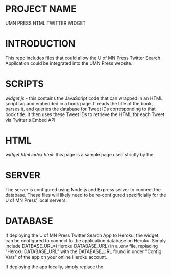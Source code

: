# PROJECT NAME
UMN PRESS HTML TWITTER WIDGET

# INTRODUCTION
This repo includes files that could allow the U of MN Press Twitter Search Application could be integrated into the UMN Press website. 


# SCRIPTS
*widget.js* - this contains the JavaScript code that can wrapped in an HTML script tag and embedded in a book page.  It reads the title of the book, parses it, and queries the database for Tweet IDs corresponding to that book title.  It then uses these Tweet IDs to retrieve the HTML for each Tweet via Twitter's Embed API


# HTML

*widget.html*
*index.html*: this page is a sample page used strictly by the 


# SERVER
The server is configured using Node.js and Express server to connect the database.  These files will likely need to be re-configured specificially for the U of MN Press' local servers.


# DATABASE

If deploying the U of MN Press Twitter Search App to Heroku, the widget can be configured to connect to the application database on Heroku.  Simply include DATBASE_URL=(Heroku DATABASE_URL) in a .env file, replacing "Heroku DATABASE_URL" with the DATABASE_URL found in under "Config Vars" of the app on your online Heroku account.

If deploying the app locally, simply replace the 